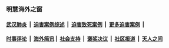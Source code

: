 
### 明慧海外之窗

####  [武汉肺炎](indexes/365.md?t=05121301) &nbsp;|&nbsp;  [迫害案例综述](indexes/328.md?t=05121301) &nbsp;|&nbsp; [迫害致死案例](indexes/277.md?t=05121301)  &nbsp;|&nbsp; [更多迫害案例](indexes/81.md?t=05121301)  &nbsp;|&nbsp; 
####  [时事评论](indexes/19.md?t=05121301) &nbsp;|&nbsp; [海外简讯](indexes/245.md?t=05121301)&nbsp;|&nbsp;  [社会支持](indexes/140.md?t=05121301) &nbsp;|&nbsp; [褒奖决议](indexes/282.md?t=05121301) &nbsp;|&nbsp; [社区报道](indexes/91.md?t=05121301)  &nbsp;|&nbsp; [天人之间](indexes/78.md?t=05121301) 

